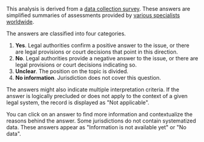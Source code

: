 This analysis is derived from a [data collection survey](/questionnaire). These answers are simplified summaries of assessments provided by [various specialists worldwide](/about?tab=team).

The answers are classified into four categories.

1. **Yes**. Legal authorities confirm a positive answer to the issue, or there are legal provisions or court decisions that point in this direction.
2. **No**. Legal authorities provide a negative answer to the issue, or there are legal provisions or court decisions indicating so.
3. **Unclear**. The position on the topic is divided.
4. **No information**. Jurisdiction does not cover this question.

The answers might also indicate multiple interpretation criteria. If the answer is logically precluded or does not apply to the context of a given legal system, the record is displayed as "Not applicable".

You can click on an answer to find more information and contextualize the reasons behind the answer. Some jurisdictions do not contain systematized data. These answers appear as "Information is not available yet" or "No data".
